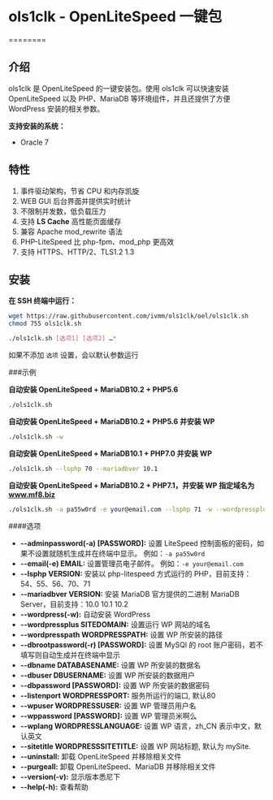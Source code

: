 # ols1clk - OpenLiteSpeed 一键包
========

介绍
--------

ols1clk 是 OpenLiteSpeed 的一键安装包。使用 ols1clk 可以快速安装 OpenLiteSpeed 以及 PHP、MariaDB 等环境组件，并且还提供了方便 WordPress 安装的相关参数。

**支持安装的系统：**

* Oracle 7 


特性
--------

1. 事件驱动架构，节省 CPU 和内存凯旋
2. WEB GUI 后台界面并提供实时统计
3. 不限制并发数，低负载压力
4. 支持 **LS Cache** 高性能页面缓存
5. 兼容 Apache mod_rewrite 语法
6. PHP-LiteSpeed 比 php-fpm、mod_php 更高效
7. 支持 HTTPS、HTTP/2、TLS1.2 1.3

安装
--------

**在 SSH 终端中运行：**

```bash
wget https://raw.githubusercontent.com/ivmm/ols1clk/oel/ols1clk.sh
chmod 755 ols1clk.sh

./ols1clk.sh [选项1] [选项2] …*
```

如果不添加 `选项` 设置，会以默认参数运行

###示例

**自动安装 OpenLiteSpeed + MariaDB10.2 + PHP5.6**

```bash
./ols1clk.sh
```

**自动安装 OpenLiteSpeed + MariaDB10.2 + PHP5.6 并安装 WP**

```bash
./ols1clk.sh -w
```

**自动安装 OpenLiteSpeed + MariaDB10.1 + PHP7.0 并安装 WP**

```bash
./ols1clk.sh --lsphp 70 --mariadbver 10.1
```

**自动安装 OpenLiteSpeed + MariaDB10.2 + PHP7.1，并安装 WP 指定域名为 www.mf8.biz**

```bash
./ols1clk.sh -a pa55w0rd -e your@email.com --lsphp 71 -w --wordpressplus www.mf8.biz
```


####选项

* **--adminpassword(-a) [PASSWORD]:** 设置 LiteSpeed 控制面板的密码，如果不设置就随机生成并在终端中显示。 例如：`-a pa55w0rd`
* **--email(-e) EMAIL:** 	设置管理员电子邮件。 例如：`-e your@email.com`
* **--lsphp VERSION:** 安装以 php-litespeed 方式运行的 PHP，目前支持：54、55、56、70、71
* **--mariadbver VERSION:** 安装 MariaDB 官方提供的二进制 MariaDB Server，目前支持：10.0 10.1 10.2
* **--wordpress(-w):** 自动安装 WordPress
* **--wordpressplus SITEDOMAIN:** 设置运行 WP 网站的域名
* **--wordpresspath WORDPRESSPATH:** 设置 WP 所安装的路径
* **--dbrootpassword(-r) [PASSWORD]:** 设置 MySQl 的 root 账户密码，若不填写则自动生成并在终端中显示
* **--dbname DATABASENAME:** 设置 WP 所安装的数据名
* **--dbuser DBUSERNAME:** 设置 WP 所安装的数据用户
* **--dbpassword [PASSWORD]:** 设置 WP 所安装的数据密码
* **--listenport WORDPRESSPORT:** 服务所运行的端口, 默认80
* **--wpuser WORDPRESSUSER:** 设置 WP 管理员用户名
* **--wppassword [PASSWORD]:** 设置 WP 管理员米啊么
* **--wplang WORDPRESSLANGUAGE:** 设置 WP 语言，zh_CN 表示中文，默认英文
* **--sitetitle WORDPRESSSITETITLE:** 设置 WP 网站标题, 默认为 mySite.
* **--uninstall:** 卸载 OpenLiteSpeed 并移除相关文件
* **--purgeall:** 卸载 OpenLiteSpeed、MariaDB 并移除相关文件
* **--version(-v):** 显示版本悉尼下
* **--help(-h):** 查看帮助


